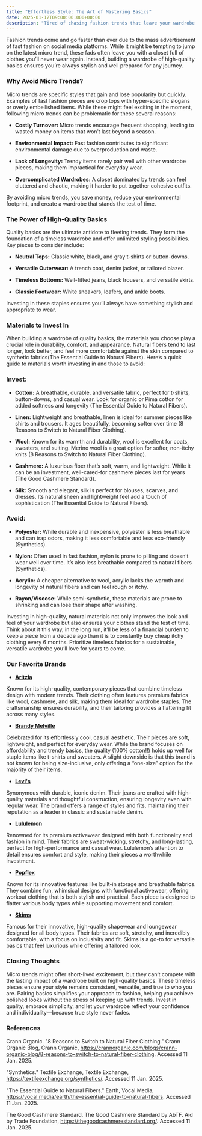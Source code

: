 ```yaml
---
title: "Effortless Style: The Art of Mastering Basics"
date: 2025-01-12T09:00:00.000+00:00
description: "Tired of chasing fashion trends that leave your wardrobe feeling outdated and cluttered? This blog explores why micro trends aren’t the key to effortless style and reveals a sustainable alternative: mastering high-quality basics. Discover how timeless staples and simple styling techniques can simplify your wardrobe, save money, and reduce your environmental impact–all while keeping you effortlessly chic. With tips on investing in durable materials and insights from industry leaders, this guide will help you create a closet you love. Ready to redefine your style? Click the title to get started!"
---
```

Fashion trends come and go faster than ever due to the mass advertisement of fast fashion on social media platforms. While it might be tempting to jump on the latest micro trend, these fads often leave you with a closet full of clothes you’ll never wear again. Instead, building a wardrobe of high-quality basics ensures you’re always stylish and well prepared for any journey.

### **Why Avoid Micro Trends?**
Micro trends are specific styles that gain and lose popularity but quickly. Examples of fast fashion pieces are crop tops with hyper-specific slogans or overly embellished items. While these might feel exciting in the moment, following micro trends can be problematic for these several reasons:

- **Costly Turnover:** Micro trends encourage frequent shopping, leading to wasted money on items that won’t last beyond a season.
- **Environmental Impact:** Fast fashion contributes to significant environmental damage due to overproduction and waste.

- **Lack of Longevity:** Trendy items rarely pair well with other wardrobe pieces, making them impractical for everyday wear.

- **Overcomplicated Wardrobes:** A closet dominated by trends can feel cluttered and chaotic, making it harder to put together cohesive outfits.

By avoiding micro trends, you save money, reduce your environmental footprint, and create a wardrobe that stands the test of time.

### **The Power of High-Quality Basics**
Quality basics are the ultimate antidote to fleeting trends. They form the foundation of a timeless wardrobe and offer unlimited styling possibilities. Key pieces to consider include:

- **Neutral Tops:** Classic white, black, and gray t-shirts or button-downs.

- **Versatile Outerwear:** A trench coat, denim jacket, or tailored blazer.

- **Timeless Bottoms:** Well-fitted jeans, black trousers, and versatile skirts.

- **Classic Footwear:** White sneakers, loafers, and ankle boots.

Investing in these staples ensures you’ll always have something stylish and appropriate to wear.

### **Materials to Invest In**
When building a wardrobe of quality basics, the materials you choose play a crucial role in durability, comfort, and appearance. Natural fibers tend to last longer, look better, and feel more comfortable against the skin compared to synthetic fabrics(The Essential Guide to Natural Fibers). Here’s a quick guide to materials worth investing in and those to avoid:

### **Invest:**
- **Cotton:** A breathable, durable, and versatile fabric, perfect for t-shirts, button-downs, and casual wear. Look for organic or Pima cotton for added softness and longevity (The Essential Guide to Natural Fibers).

- **Linen:** Lightweight and breathable, linen is ideal for summer pieces like shirts and trousers. It ages beautifully, becoming softer over time (8 Reasons to Switch to Natural Fiber Clothing).

- **Wool:** Known for its warmth and durability, wool is excellent for coats, sweaters, and suiting. Merino wool is a great option for softer, non-itchy knits (8 Reasons to Switch to Natural Fiber Clothing).

- **Cashmere:** A luxurious fiber that’s soft, warm, and lightweight. While it can be an investment, well-cared-for cashmere pieces last for years (The Good Cashmere Standard).

- **Silk:** Smooth and elegant, silk is perfect for blouses, scarves, and dresses. Its natural sheen and lightweight feel add a touch of sophistication (The Essential Guide to Natural Fibers).

### **Avoid:**
- **Polyester:** While durable and inexpensive, polyester is less breathable and can trap odors, making it less comfortable and less eco-friendly (Synthetics).

- **Nylon:** Often used in fast fashion, nylon is prone to pilling and doesn’t wear well over time. It’s also less breathable compared to natural fibers (Synthetics).

- **Acrylic:** A cheaper alternative to wool, acrylic lacks the warmth and longevity of natural fibers and can feel rough or itchy.

- **Rayon/Viscose:** While semi-synthetic, these materials are prone to shrinking and can lose their shape after washing.

Investing in high-quality, natural materials not only improves the look and feel of your wardrobe but also ensures your clothes stand the test of time. Think about it this way, in the long run, it’ll be less of a financial burden to keep a piece from a decade ago than it is to constantly buy cheap itchy clothing every 6 months. Prioritize timeless fabrics for a sustainable, versatile wardrobe you’ll love for years to come.

### **Our Favorite Brands**

- **[Aritzia](https://www.aritzia.com/)**

Known for its high-quality, contemporary pieces that combine timeless design with modern trends. Their clothing often features premium fabrics like wool, cashmere, and silk, making them ideal for wardrobe staples. The craftsmanship ensures durability, and their tailoring provides a flattering fit across many styles.

- **[Brandy Melville](https://brandymelville.com/)**

Celebrated for its effortlessly cool, casual aesthetic. Their pieces are soft, lightweight, and perfect for everyday wear. While the brand focuses on affordability and trendy basics, the quality (100% cotton!!) holds up well for staple items like t-shirts and sweaters. A slight downside is that this brand is not known for being size-inclusive, only offering a “one-size” option for the majority of their items.

- **[Levi's](https://www.levi.com/)**

Synonymous with durable, iconic denim. Their jeans are crafted with high-quality materials and thoughtful construction, ensuring longevity even with regular wear. The brand offers a range of styles and fits, maintaining their reputation as a leader in classic and sustainable denim.

- **[Lululemon](https://shop.lululemon.com/)**

Renowned for its premium activewear designed with both functionality and fashion in mind. Their fabrics are sweat-wicking, stretchy, and long-lasting, perfect for high-performance and casual wear. Lululemon’s attention to detail ensures comfort and style, making their pieces a worthwhile investment.

- **[Popflex](https://www.popflexactive.com/)**

Known for its innovative features like built-in storage and breathable fabrics. They combine fun, whimsical designs with functional activewear, offering workout clothing that is both stylish and practical. Each piece is designed to flatter various body types while supporting movement and comfort.

- **[Skims](https://skims.com/)**

Famous for their innovative, high-quality shapewear and loungewear designed for all body types. Their fabrics are soft, stretchy, and incredibly comfortable, with a focus on inclusivity and fit. Skims is a go-to for versatile basics that feel luxurious while offering a tailored look.

### **Closing Thoughts**
Micro trends might offer short-lived excitement, but they can’t compete with the lasting impact of a wardrobe built on high-quality basics. These timeless pieces ensure your style remains consistent, versatile, and true to who you are. Pairing basics simplifies your approach to fashion, helping you achieve polished looks without the stress of keeping up with trends. Invest in quality, embrace simplicity, and let your wardrobe reflect your confidence and individuality—because true style never fades.

### **References**
Crann Organic. "8 Reasons to Switch to Natural Fiber Clothing." Crann Organic Blog, Crann Organic,
https://crannorganic.com/blogs/crann-organic-blog/8-reasons-to-switch-to-natural-fiber-clothing. Accessed 11 Jan. 2025.

"Synthetics." Textile Exchange, Textile Exchange, https://textileexchange.org/synthetics/. Accessed 11 Jan. 2025.

"The Essential Guide to Natural Fibers." Earth, Vocal Media, https://vocal.media/earth/the-essential-guide-to-natural-fibers. Accessed 11 Jan. 2025.

The Good Cashmere Standard. The Good Cashmere Standard by AbTF. Aid by Trade Foundation, https://thegoodcashmerestandard.org/. Accessed 11 Jan. 2025.


